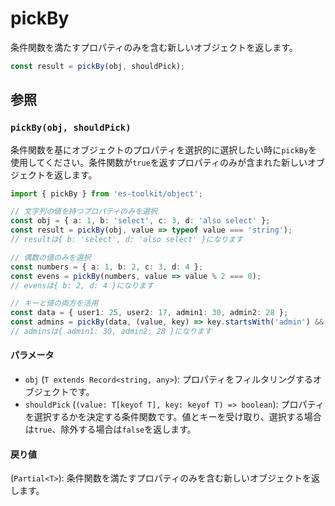 # pickBy

条件関数を満たすプロパティのみを含む新しいオブジェクトを返します。

```typescript
const result = pickBy(obj, shouldPick);
```

## 参照

### `pickBy(obj, shouldPick)`

条件関数を基にオブジェクトのプロパティを選択的に選択したい時に`pickBy`を使用してください。条件関数が`true`を返すプロパティのみが含まれた新しいオブジェクトを返します。

```typescript
import { pickBy } from 'es-toolkit/object';

// 文字列の値を持つプロパティのみを選択
const obj = { a: 1, b: 'select', c: 3, d: 'also select' };
const result = pickBy(obj, value => typeof value === 'string');
// resultは{ b: 'select', d: 'also select' }になります

// 偶数の値のみを選択
const numbers = { a: 1, b: 2, c: 3, d: 4 };
const evens = pickBy(numbers, value => value % 2 === 0);
// evensは{ b: 2, d: 4 }になります

// キーと値の両方を活用
const data = { user1: 25, user2: 17, admin1: 30, admin2: 28 };
const admins = pickBy(data, (value, key) => key.startsWith('admin') && value > 25);
// adminsは{ admin1: 30, admin2: 28 }になります
```

#### パラメータ

- `obj` (`T extends Record<string, any>`): プロパティをフィルタリングするオブジェクトです。
- `shouldPick` (`(value: T[keyof T], key: keyof T) => boolean`): プロパティを選択するかを決定する条件関数です。値とキーを受け取り、選択する場合は`true`、除外する場合は`false`を返します。

#### 戻り値

(`Partial<T>`): 条件関数を満たすプロパティのみを含む新しいオブジェクトを返します。
